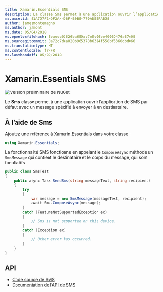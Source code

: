 ```yaml
---
title: Xamarin.Essentials SMS
description: La classe Sms permet à une application ouvrir l’application de SMS par défaut avec un message spécifié à envoyer à un destinataire.
ms.assetid: 81A757F2-6F2A-458F-B9BE-770ADEBFAB58
author: jamesmontemagno
ms.author: jamont
ms.date: 05/04/2018
ms.openlocfilehash: 5baeee03626ba659ac7e5c06be40039476a67e08
ms.sourcegitcommit: 0a72c7dea020b965378b6314f558bf5360dbd066
ms.translationtype: MT
ms.contentlocale: fr-FR
ms.lasthandoff: 05/09/2018
---
```

# <a name="xamarinessentials-sms"></a>Xamarin.Essentials SMS

![Version préliminaire de NuGet](~/media/shared/pre-release.png)

Le **Sms** classe permet à une application ouvrir l’application de SMS par défaut avec un message spécifié à envoyer à un destinataire.

## <a name="using-sms"></a>À l’aide de Sms

Ajoutez une référence à Xamarin.Essentials dans votre classe :

```csharp
using Xamarin.Essentials;
```

La fonctionnalité SMS fonctionne en appelant le `ComposeAsync` méthode un `SmsMessage` qui contient le destinataire et le corps du message, qui sont facultatifs.

```csharp
public class SmsTest
{
    public async Task SendSms(string messageText, string recipient)
    {
        try
        {
            var message = new SmsMessage(messageText, recipient);
            await Sms.ComposeAsync(message);
        }
        catch (FeatureNotSupportedException ex)
        {
            // Sms is not supported on this device.
        }
        catch (Exception ex)
        {
            // Other error has occurred.
        }
    }
}
```

## <a name="api"></a>API

- [Code source de SMS](https://github.com/xamarin/Essentials/tree/master/Essentials/Sms)
- [Documentation de l’API de SMS](xref:Xamarin.Essentials.Sms)
